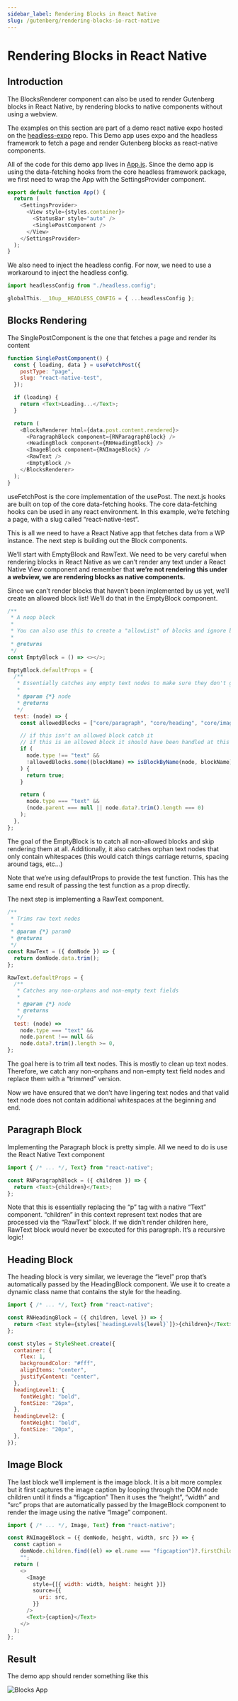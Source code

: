 ```yaml
---
sidebar_label: Rendering Blocks in React Native
slug: /gutenberg/rendering-blocks-io-ract-native
---
```


# Rendering Blocks in React Native

## Introduction

The BlocksRenderer component can also be used to render Gutenberg blocks in React Native, by rendering blocks to native components without using a webview.

The examples on this section are part of a demo react native expo hosted on the [headless-expo](https://github.com/nicholasio/headless-expo) repo. This Demo app uses expo and the headless framework to fetch a page and render Gutenberg blocks as react-native components.

All of the code for this demo app lives in [App.js](https://github.com/nicholasio/headless-expo/blob/trunk/App.js). Since the demo app is using the data-fetching hooks from the core headless framework package, we first need to wrap the App with the SettingsProvider component.

```js
export default function App() {
  return (
    <SettingsProvider>
      <View style={styles.container}>
        <StatusBar style="auto" />
        <SinglePostComponent />
      </View>
    </SettingsProvider>
  );
}
```

We also need to inject the headless config. For now, we need to use a workaround to inject the headless config.

```js
import headlessConfig from "./headless.config";

globalThis.__10up__HEADLESS_CONFIG = { ...headlessConfig };
```

## Blocks Rendering

The SinglePostComponent is the one that fetches a page and render its content

```js
function SinglePostComponent() {
  const { loading, data } = useFetchPost({
    postType: "page",
    slug: "react-native-test",
  });

  if (loading) {
    return <Text>Loading...</Text>;
  }

  return (
    <BlocksRenderer html={data.post.content.rendered}>
      <ParagraphBlock component={RNParagraphBlock} />
      <HeadingBlock component={RNHeadingBlock} />
      <ImageBlock component={RNImageBlock} />
      <RawText />
      <EmptyBlock />
    </BlocksRenderer>
  );
}
```

useFetchPost is the core implementation of the usePost. The next.js hooks are built on top of the core data-fetching hooks. The core data-fetching hooks can be used in any react environment. In this example, we’re fetching a page, with a slug called “react-native-test”.

This is all we need to have a React Native app that fetches data from a WP instance. The next step is building out the Block components.

We’ll start with EmptyBlock and RawText. We need to be very careful when rendering blocks in React Native as we can’t render any text under a React Native View component and remember that **we’re not rendering this under a webview, we are rendering blocks as native components.**

Since we can’t render blocks that haven’t been implemented by us yet, we’ll create an allowed block list! We’ll do that in the EmptyBlock component.

```js
/**
 * A noop block
 *
 * You can also use this to create a "allowList" of blocks and ignore blocks you don't want to render
 *
 * @returns
 */
const EmptyBlock = () => <></>;

EmptyBlock.defaultProps = {
  /**
   * Essentially catches any empty text nodes to make sure they don't get rendered under a <View> component
   *
   * @param {*} node
   * @returns
   */
  test: (node) => {
    const allowedBlocks = ["core/paragraph", "core/heading", "core/image"];

    // if this isn't an allowed block catch it
    // if this is an allowed block it should have been handled at this ppint
    if (
      node.type !== "text" &&
      !allowedBlocks.some((blockName) => isBlockByName(node, blockName))
    ) {
      return true;
    }

    return (
      node.type === "text" &&
      (node.parent === null || node.data?.trim().length === 0)
    );
  },
};
```

The goal of the EmptyBlock is to catch all non-allowed blocks and skip rendering them at all. Additionally, it also catches orphan text nodes that only contain whitespaces (this would catch things carriage returns, spacing around tags, etc…)

Note that we’re using defaultProps to provide the test function. This has the same end result of passing the test function as a prop directly.

The next step is implementing a RawText component.

```js
/**
 * Trims raw text nodes
 *
 * @param {*} param0
 * @returns
 */
const RawText = ({ domNode }) => {
  return domNode.data.trim();
};

RawText.defaultProps = {
  /**
   * Catches any non-orphans and non-empty text fields
   *
   * @param {*} node
   * @returns
   */
  test: (node) =>
    node.type === "text" &&
    node.parent !== null &&
    node.data?.trim().length >= 0,
};
```

The goal here is to trim all text nodes. This is mostly to clean up text nodes. Therefore, we catch any non-orphans and non-empty text field nodes and replace them with a “trimmed” version.

Now we have ensured that we don’t have lingering text nodes and that valid text node does not contain additional whitespaces at the beginning and end.

## Paragraph Block

Implementing the Paragraph block is pretty simple. All we need to do is use the React Native Text component

```js
import { /* ... */, Text} from "react-native";

const RNParagraphBlock = ({ children }) => {
  return <Text>{children}</Text>;
};
```

Note that this is essentially replacing the “p” tag with a native “Text” component. “children” in this context represent text nodes that are processed via the “RawText” block. If we didn’t render children here, RawText block would never be executed for this paragraph. It’s a recursive logic!

## Heading Block

The heading block is very similar, we leverage the “level” prop that’s automatically passed by the HeadingBlock component. We use it to create a dynamic class name that contains the style for the heading.

```js
import { /* ... */, Text} from "react-native";

const RNHeadingBlock = ({ children, level }) => {
  return <Text style={styles[`headingLevel${level}`]}>{children}</Text>;
};

const styles = StyleSheet.create({
  container: {
    flex: 1,
    backgroundColor: "#fff",
    alignItems: "center",
    justifyContent: "center",
  },
  headingLevel1: {
    fontWeight: "bold",
    fontSize: "26px",
  },
  headingLevel2: {
    fontWeight: "bold",
    fontSize: "20px",
  },
});
```

## Image Block

The last block we’ll implement is the image block. It is a bit more complex but it first captures the image caption by looping through the DOM node children until it finds a “figcaption” Then it uses the “height”, “width” and “src” props that are automatically passed by the ImageBlock component to render the image using the native “Image” component.

```js
import { /* ... */, Image, Text} from "react-native";

const RNImageBlock = ({ domNode, height, width, src }) => {
  const caption =
    domNode.children.find((el) => el.name === "figcaption")?.firstChild?.data ??
    "";
  return (
    <>
      <Image
        style={[{ width: width, height: height }]}
        source={{
          uri: src,
        }}
      />
      <Text>{caption}</Text>
    </>
  );
};
```

## Result

The demo app should render something like this

![Blocks App](../../static/img/blocks-app.png)